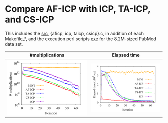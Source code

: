 # Compare AF-ICP with ICP, TA-ICP, and CS-ICP
This includes the [src](./src), {aficp, icp, taicp, csicp}.c, 
in addition of each Makefile_*,
and the execution perl scripts [exe](./exe) for the 8.2M-sized PubMed data set.

|#multiplications|Elapsed time|
|---|---|
|![logmult.png](./Images/logmult.png)|![time.png](./Images/time.png)|

